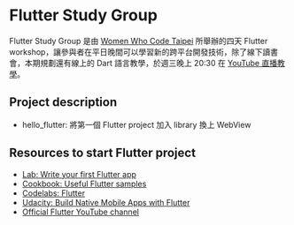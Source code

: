 # Flutter Study Group

Flutter Study Group 是由 [Women Who Code Taipei](https://www.facebook.com/wwcodetaipei/) 所舉辦的四天 Flutter workshop，讓參與者在平日晚間可以學習新的跨平台開發技術，除了線下讀書會，本期規劃還有線上的 Dart 語言教學，於週三晚上 20:30 在 [YouTube 直播教學](https://www.youtube.com/watch?v=pLHsyyqtvLo)。

## Project description

- hello_flutter: 將第一個 Flutter project 加入 library 換上 WebView

## Resources to start Flutter project

- [Lab: Write your first Flutter app](https://flutter.dev/docs/get-started/codelab)
- [Cookbook: Useful Flutter samples](https://flutter.dev/docs/cookbook)
- [Codelabs: Flutter](https://codelabs.developers.google.com/?cat=Flutter)
- [Udacity: Build Native Mobile Apps with Flutter](https://www.udacity.com/course/build-native-mobile-apps-with-flutter--ud905)
- [Official Flutter YouTube channel](https://www.youtube.com/channel/UCwXdFgeE9KYzlDdR7TG9cMw/featured)
